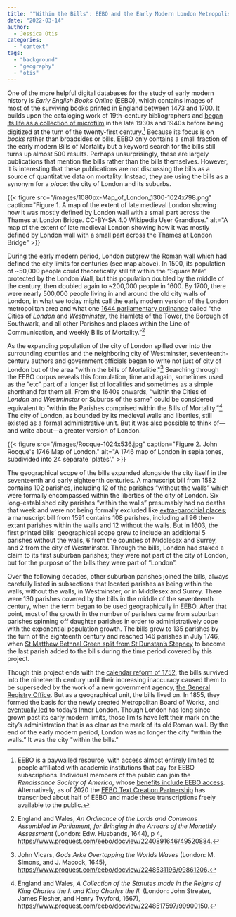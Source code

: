 ```yaml
---
title: '"Within the Bills": EEBO and the Early Modern London Metropolis'
date: "2022-03-14"
author:
  - Jessica Otis
categories: 
  - "context"
tags: 
  - "background"
  - "geography"
  - "otis"
---
```


One of the more helpful digital databases for the study of early modern history is _Early English Books Online_ (EEBO), which contains images of most of the surviving books printed in England between 1473 and 1700. It builds upon the cataloging work of 19th-century bibliographers and [began its life as a collection of microfilm](https://folgerpedia.folger.edu/History_of_Early_English_Books_Online#Creating_the_Current_Database:_EEBO_Remediations) in the late 1930s and 1940s before being digitized at the turn of the twenty-first century.[^1] Because its focus is on _books_ rather than broadsides or bills, EEBO only contains a small fraction of the early modern Bills of Mortality but a keyword search for the bills still turns up almost 500 results. Perhaps unsurprisingly, these are largely publications that mention the bills rather than the bills themselves. However, it _is_ interesting that these publications are not discussing the bills as a source of quantitative data on mortality. Instead, they are using the bills as a synonym for a _place_: the city of London and its suburbs.

{{< figure src="/images/1080px-Map_of_London_1300-1024x798.png" caption="Figure 1. A map of the extent of late medieval London showing how it was mostly defined by London wall with a small part across the Thames at London Bridge. CC-BY-SA 4.0 Wikipedia User Grandiose." alt="A map of the extent of late medieval London showing how it was mostly defined by London wall with a small part across the Thames at London Bridge" >}}

During the early modern period, London outgrew the [Roman wall](https://en.wikipedia.org/wiki/London_Wall) which had defined the city limits for centuries (see map above). In 1500, its population of ~50,000 people could theoretically still fit within the “Square Mile” protected by the London Wall, but this population doubled by the middle of the century, then doubled again to ~200,000 people in 1600. By 1700, there were nearly 500,000 people living in and around the old city walls of London, in what we today might call the early modern version of the London metropolitan area and what one [1644 parliamentary ordinance](https://en.wikipedia.org/wiki/English_Civil_War) called “the Cities of _London_ and _Westminster_, the Hamlets of the Tower, the Borough of Southwark, and all other Parishes and places within the Line of Communication, and weekly Bills of Mortality.”[^2]

As the expanding population of the city of London spilled over into the surrounding counties and the neighboring city of Westminster, seventeenth-century authors and government officials began to write not just of city of London but of the area "within the bills of Mortalitie."[^3] Searching through the EEBO corpus reveals this formulation, time and again, sometimes used as the "etc" part of a longer list of localities and sometimes as a simple shorthand for them all. From the 1640s onwards, “within the Cities of _London_ and _Westminster_ or Suburbs of the same” could be considered equivalent to “within the Parishes comprised within the Bills of Mortality.”[^4] The city of London, as bounded by its medieval walls and liberties, still existed as a formal administrative unit. But it was also possible to think of—and write about—a greater version of London.

{{< figure src="/images/Rocque-1024x536.jpg" caption="Figure 2. John Rocque's 1746 Map of London." alt="A 1746 map of London in sepia tones, subdivided into 24 separate 'plates'." >}}

The geographical scope of the bills expanded alongside the city itself in the seventeenth and early eighteenth centuries. A manuscript bill from 1582 contains 102 parishes, including 12 of the parishes “without the walls” which were formally encompassed within the liberties of the city of London. Six long-established city parishes “within the walls” presumably had no deaths that week and were not being formally excluded like [extra-parochial places](https://deathbynumbers.org/2022/02/28/parishes-and-extra-parochial-places/); a manuscript bill from 1591 contains 108 parishes, including all 96 then-extant parishes within the walls and 12 without the walls. But in 1603, the first printed bills’ geographical scope grew to include an additional 5 parishes without the walls, 6 from the counties of Middlesex and Surrey, and 2 from the city of Westminster. Through the bills, London had staked a claim to its first suburban parishes; they were not part of the city of London, but for the purpose of the bills they were part of “London”.

Over the following decades, other suburban parishes joined the bills, always carefully listed in subsections that located parishes as being within the walls, without the walls, in Westminster, or in Middlesex and Surrey. There were 130 parishes covered by the bills in the middle of the seventeenth century, when the term began to be used geographically in EEBO. After that point, most of the growth in the number of parishes came from suburban parishes spinning off daughter parishes in order to administratively cope with the exponential population growth. The bills grew to 135 parishes by the turn of the eighteenth century and reached 146 parishes in July 1746, when [St Matthew Bethnal Green split from St Dunstan’s Stepney](https://en.wikipedia.org/wiki/Stepney_(parish)) to become the last parish added to the bills during the time period covered by this project.

Though this project ends with the [calendar reform of 1752](https://deathbynumbers.org/2022/02/14/confusion-of-calendars/), the bills survived into the nineteenth century until their increasing inaccuracy caused them to be superseded by the work of a new government agency, [the General Registry Office](https://en.wikipedia.org/wiki/General_Register_Office_for_England_and_Wales). But as a geographical unit, the bills lived on. In 1855, they formed the basis for the newly created Metropolitan Board of Works, and [eventually led](https://en.wikipedia.org/wiki/History_of_local_government_in_London) to today’s Inner London. Though London has long since grown past its early modern limits, those limits have left their mark on the city’s administration that is as clear as the mark of its old Roman wall. By the end of the early modern period, London was no longer the city “within the walls.” It was the city "within the bills."


[^1]: EEBO is a paywalled resource, with access almost entirely limited to people affiliated with academic institutions that pay for EEBO subscriptions. Individual members of the public can join the _Renaissance Society of America_, whose [benefits include EEBO access](https://www.rsa.org/page/JoinRSA#membershipbenefits). Alternatively, as of 2020 the [EEBO Text Creation Partnership](https://quod.lib.umich.edu/e/eebogroup/) has transcribed about half of EEBO and made these transcriptions freely available to the public.

[^2]: England and Wales, _An Ordinance of the Lords and Commons Assembled in Parliament, for Bringing in the Arrears of the Monethly Assessment_ (London: Edw. Husbands, 1644), p 4, https://www.proquest.com/eebo/docview/2240891646/49520884.

[^3]: John Vicars, _Gods Arke Overtopping the Worlds Waves_ (London: M. Simons, and J. Macock, 1645), https://www.proquest.com/eebo/docview/2248531196/99861206.

[^4]: England and Wales, _A Collection of the Statutes made in the Reigns of King Charles the I. and King Charles the II._ (London: John Streater, James Flesher, and Henry Twyford, 1667), https://www.proquest.com/eebo/docview/2248517597/99900150.

